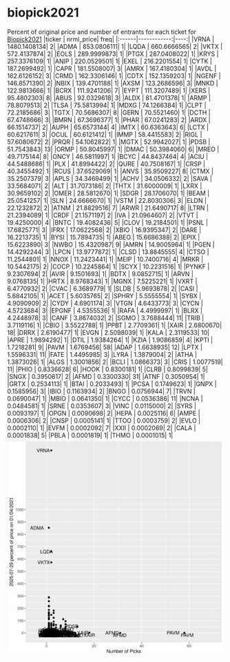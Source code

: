 # biopick2021
Percent of original price and number of entrants for each ticket for [Biopick2021](https://twitter.com/hashtag/Biopick2021)
|ticker |   nrml_price| freq|
|:------|------------:|----:|
|VRNA   | 1480.1408134|    2|
|ADMA   |  853.0806111|    1|
|LQDA   |  660.6666565|    2|
|VKTX   |  572.4137874|    2|
|EOLS   |  289.9999873|    1|
|PTGX   |  287.0408022|    1|
|KRYS   |  257.3376109|    1|
|ANIP   |  220.0529501|    1|
|EXEL   |  216.2201554|    1|
|CYTK   |  187.2699492|    1|
|CAPR   |  181.5508007|    3|
|AMRX   |  167.4180304|    1|
|AVDL   |  162.6126152|    3|
|CRMD   |  162.3306146|    1|
|CDTX   |  152.1359203|    1|
|NGENF  |  146.8571390|    2|
|NBIX   |  139.4701188|    1|
|AXSM   |  123.2686596|    3|
|MNKD   |  122.9813666|    1|
|BCRX   |  111.9241206|    7|
|EYPT   |  111.3207489|    1|
|XERS   |   95.4802303|    8|
|ABUS   |   92.0329618|    3|
|ALDX   |   81.4701378|    1|
|ARMP   |   78.8079513|    2|
|TLSA   |   75.5813994|    1|
|MDXG   |   74.1266384|    1|
|CLPT   |   72.2185686|    3|
|TGTX   |   70.5686307|    8|
|GERN   |   70.5521460|    1|
|DCTH   |   67.4748666|    3|
|BMRN   |   67.3696377|    1|
|PHAR   |   67.0241283|    2|
|ARDX   |   66.1514737|    2|
|AUPH   |   65.6573144|    4|
|IMTX   |   60.6363643|    6|
|LCTX   |   60.6217611|    3|
|OCUL   |   60.6121412|    1|
|IMMP   |   58.4415583|    2|
|RIGL   |   57.6080672|    2|
|PRQR   |   54.1062822|    1|
|MGTX   |   52.9942027|    1|
|PDSB   |   51.7543843|   13|
|ORMP   |   50.8045997|    1|
|DMAC   |   50.3984060|    6|
|MREO   |   49.7175144|    8|
|ONCY   |   46.5811997|    1|
|BCYC   |   44.8437464|    4|
|ACIU   |   44.5488686|    1|
|PLX    |   41.8994422|    2|
|QURE   |   40.7508167|    1|
|CRSP   |   40.3455492|    1|
|RCUS   |   37.6529069|    1|
|ANVS   |   35.9509227|    8|
|CTMX   |   35.2507379|    3|
|APLS   |   34.3469499|    1|
|ACHV   |   34.0506332|    2|
|SAVA   |   33.5684071|    2|
|ALT    |   31.7073186|    2|
|THTX   |   31.6000009|    1|
|LXRX   |   30.9659102|    2|
|OMER   |   28.5812670|    1|
|SDGR   |   28.1706070|    1|
|BEAM   |   25.0541257|    1|
|SLN    |   24.6666670|    1|
|VSTM   |   22.8030306|    3|
|ELDN   |   22.1232872|    2|
|ATNM   |   21.8829516|    7|
|ARWR   |   21.6490717|    8|
|LTRN   |   21.2394089|    1|
|CRDF   |   21.1571197|    2|
|IVA    |   21.0964607|    2|
|VTVT   |   19.4250000|    4|
|BNTC   |   19.4082436|    5|
|CLOV   |   19.2184501|    1|
|PSNL   |   17.6825771|    3|
|IFRX   |   17.0622568|    2|
|XBIO   |   16.9395347|    2|
|DARE   |   16.2213735|    1|
|BYSI   |   15.7894735|    1|
|ABEO   |   15.6686388|    2|
|EPIX   |   15.6223890|    3|
|NWBO   |   15.4320987|    9|
|AMRN   |   14.9005964|    1|
|PGEN   |   14.4292244|    3|
|LPCN   |   13.9777872|    1|
|CLSD   |   13.8845555|    4|
|CTSO   |   11.2544801|    1|
|NNOX   |   11.2423441|    1|
|MEIP   |   10.7400716|    4|
|MRKR   |   10.5442175|    2|
|COCP   |   10.2245864|    1|
|SCYX   |   10.2231516|    1|
|PYNKF  |    9.2307694|    2|
|AVIR   |    9.1501693|    1|
|BDTX   |    9.0852715|    1|
|ARVN   |    9.0768135|    1|
|HRTX   |    8.9768343|    1|
|MGNX   |    7.5225221|    1|
|VXRT   |    6.4770932|    2|
|CVAC   |    6.3689779|    1|
|SLDB   |    5.9693878|    2|
|CASI   |    5.6842105|    1|
|ACET   |    5.6035765|    2|
|SPHRY  |    5.5555554|    1|
|SYBX   |    4.9090909|    2|
|CYDY   |    4.6901174|    3|
|VTGN   |    4.6433773|    3|
|CYCN   |    4.5723684|    3|
|EPGNF  |    4.5355536|    1|
|RAFA   |    4.4999997|    1|
|BLRX   |    4.2448978|    3|
|CANF   |    3.8674032|    2|
|SGMO   |    3.7688444|   11|
|TRIB   |    3.7119116|    1|
|CBIO   |    3.5522788|    1|
|PPBT   |    2.7709361|    1|
|XAIR   |    2.6800670|   18|
|DRRX   |    2.6190477|    1|
|EVGN   |    2.5098039|    1|
|KALA   |    2.3119533|   10|
|APRE   |    1.9894292|    1|
|DTIL   |    1.9384264|    1|
|KZIA   |    1.9086859|    4|
|KPTI   |    1.7218281|    9|
|PAVM   |    1.6769456|   58|
|ADAP   |    1.6638935|   12|
|LPTX   |    1.5596331|   11|
|FATE   |    1.4495985|    3|
|LYRA   |    1.3879004|    2|
|ATHA   |    1.3873026|    1|
|ALGS   |    1.3001856|    2|
|BCLI   |    1.0866373|    3|
|CRIS   |    1.0077519|   11|
|PHIO   |    0.8336628|    6|
|HOOK   |    0.8300181|    1|
|CLRB   |    0.8099839|    5|
|SNGX   |    0.3950617|    2|
|AFMD   |    0.3300330|   31|
|ATNF   |    0.3050954|    1|
|GRTX   |    0.2534113|    1|
|BTAI   |    0.2033493|    1|
|PCSA   |    0.1749623|    1|
|GNPX   |    0.1585956|    3|
|IBIO   |    0.1163934|    2|
|BNGO   |    0.0756944|    7|
|TRVN   |    0.0690047|    1|
|MBIO   |    0.0641350|    1|
|CYCC   |    0.0536386|   11|
|NCNA   |    0.0484581|    1|
|SRNE   |    0.0353607|    3|
|VINC   |    0.0115000|    2|
|SYRS   |    0.0093197|    1|
|OPGN   |    0.0090698|    2|
|HEPA   |    0.0025116|    6|
|AMPE   |    0.0006306|    2|
|CNSP   |    0.0005141|    1|
|TTOO   |    0.0003759|    2|
|EVLO   |    0.0002110|    1|
|EVFM   |    0.0002092|    7|
|XXII   |    0.0002069|    2|
|CALA   |    0.0001838|    5|
|PBLA   |    0.0001819|    1|
|THMO   |    0.0001015|    1|
![retvspicks](biopicks.png?raw=true)
